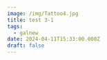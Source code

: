 ```yaml
---
image: /img/Tattoo4.jpg
title: test 3-1
tags:
  - galnew
date: 2024-04-11T15:33:00.000Z
draft: false
---
```



<!-- static/img/testjs.jpeg -->
